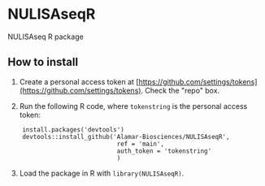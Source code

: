 # NULISAseqR
NULISAseq R package

## How to install

1. Create a personal access token at 
[https://github.com/settings/tokens](https://github.com/settings/tokens). Check the "repo" box.

2. Run the following R code, where `tokenstring` is the personal access token:
```
    install.packages('devtools')
    devtools::install_github('Alamar-Biosciences/NULISAseqR',
                              ref = 'main',
                              auth_token = 'tokenstring'
                              )
```

3. Load the package in R with `library(NULISAseqR)`.
